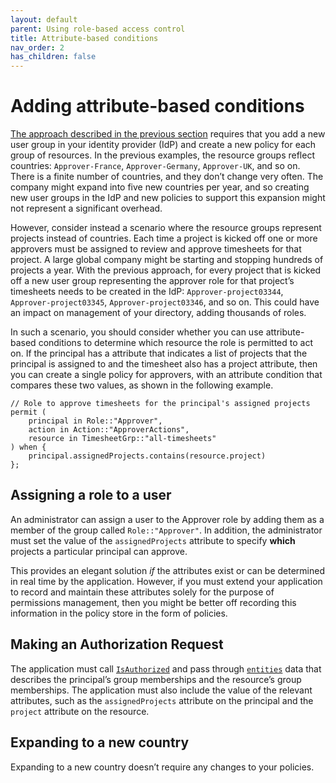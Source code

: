 ```yaml
---
layout: default
parent: Using role-based access control
title: Attribute-based conditions
nav_order: 2
has_children: false
---
```


# Adding attribute-based conditions

[The approach described in the previous section](bestpractices/bp-implementing-roles.xml) requires that you add a new user group in your identity provider (IdP) and create a new policy for each group of resources. In the previous examples, the resource groups reflect countries: `Approver-France`, `Approver-Germany`, `Approver-UK`, and so on. There is a finite number of countries, and they don’t change very often. The company might expand into five new countries per year, and so creating new user groups in the IdP and new policies to support this expansion might not represent a significant overhead.

However, consider instead a scenario where the resource groups represent projects instead of countries. Each time a project is kicked off one or more approvers must be assigned to review and approve timesheets for that project. A large global company might be starting and stopping hundreds of projects a year. With the previous approach, for every project that is kicked off a new user group representing the approver role for that project’s timesheets needs to be created in the IdP: `Approver-project03344`, `Approver-project03345`, `Approver-project03346`, and so on. This could have an impact on management of your directory, adding thousands of roles.

In such a scenario, you should consider whether you can use attribute-based conditions to determine which resource the role is permitted to act on. If the principal has a attribute that indicates a list of projects that the principal is assigned to and the timesheet also has a project attribute, then you can create a single policy for approvers, with an attribute condition that compares these two values, as shown in the following example.

```cedar
// Role to approve timesheets for the principal's assigned projects
permit (
    principal in Role::"Approver",
    action in Action::"ApproverActions",
    resource in TimesheetGrp::"all-timesheets"
) when {
    principal.assignedProjects.contains(resource.project)
};
```

## Assigning a role to a user

An administrator can assign a user to the Approver role by adding them as a member of the group called `Role::"Approver"`. In addition, the administrator must set the value of the `assignedProjects` attribute to specify **which** projects a particular principal can approve.

This provides an elegant solution *if* the attributes exist or can be determined in real time by the application. However, if you must extend your application to record and maintain these attributes solely for the purpose of permissions management, then you might be better off recording this information in the policy store in the form of policies.

## Making an Authorization Request

The application must call [`IsAuthorized`](https://docs.aws.amazon.com/verifiedpermissions/latest/apireference/API_IsAuthorized.html) and pass through [`entities`](https://docs.aws.amazon.com/verifiedpermissions/latest/apireference/API_IsAuthorized.html#verifiedpermissions-IsAuthorized-request-entities) data that describes the principal’s group memberships and the resource’s group memberships. The application must also include the value of the relevant attributes, such as the `assignedProjects` attribute on the principal and the `project` attribute on the resource.

## Expanding to a new country

Expanding to a new country doesn’t require any changes to your policies.
